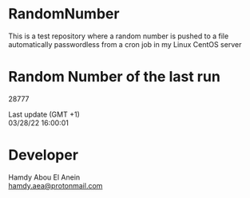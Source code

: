 # RandomNumber    
This is a test repository where a random number is pushed to a file automatically passwordless from a cron job in my Linux CentOS server    
# Random Number of the last run   
28777
      
Last update (GMT +1)    
03/28/22 16:00:01
# Developer    
Hamdy Abou El Anein   
hamdy.aea@protonmail.com
